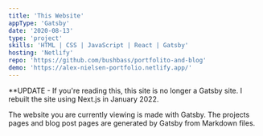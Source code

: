 ```yaml
---
title: 'This Website'
appType: 'Gatsby'
date: '2020-08-13'
type: 'project'
skills: 'HTML | CSS | JavaScript | React | Gatsby'
hosting: 'Netlify'
repo: 'https://github.com/bushbass/portfolito-and-blog'
demo: 'https://alex-nielsen-portfolio.netlify.app/'
---
```


\*\*UPDATE - If you're reading this, this site is no longer a Gatsby site. I rebuilt the site using Next.js in January 2022.

The website you are currently viewing is made with Gatsby. The projects pages and blog post pages are generated by Gatsby from Markdown files.
